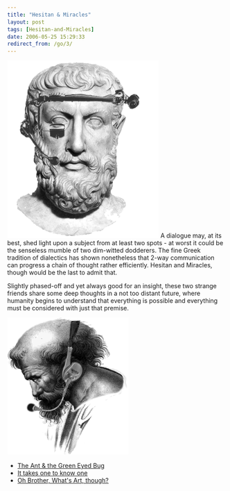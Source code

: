 ```yaml
---
title: "Hesitan & Miracles"
layout: post
tags: [Hesitan-and-Miracles]
date: 2006-05-25 15:29:33
redirect_from: /go/3/
---
```


 ![Parmenides getting the most out of virtual jourmalism](/public/assets/parmenides.gif)  A dialogue may, at its best, shed light upon a subject from at least two spots - 
 at worst it could be the senseless mumble of two dim-witted dodderers. 
 The fine Greek tradition of dialectics has shown nonetheless that 2-way communication can progress a chain of thought rather efficiently. 
Hesitan and Miracles, though would be the last to admit that. 

Slightly phased-off and yet always good for an insight, these two strange 
friends share some deep thoughts in a  not too distant future, where humanity 
begins to understand that everything is possible and everything must  be considered with just that premise<span class="clearfix">.</span>

![Pythagoras would have loved to talk to his fans all over the world](/public/assets/pythagoras.gif) 

*   [The Ant &amp; the Green Eyed Bug](/go/8)
*   [It takes one to know one](/go/9)
*   [Oh Brother, What&#39;s Art, though?](/go/11)